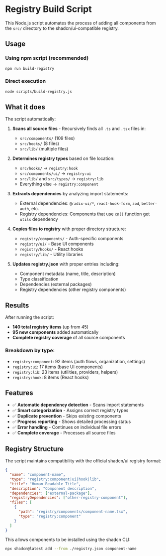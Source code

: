 # Registry Build Script

This Node.js script automates the process of adding all components from the `src/` directory to the shadcn/ui-compatible registry.

## Usage

### Using npm script (recommended)
```bash
npm run build-registry
```

### Direct execution
```bash
node scripts/build-registry.js
```

## What it does

The script automatically:

1. **Scans all source files** - Recursively finds all `.ts` and `.tsx` files in:
   - `src/components/` (109 files)
   - `src/hooks/` (8 files) 
   - `src/lib/` (multiple files)

2. **Determines registry types** based on file location:
   - `src/hooks/` → `registry:hook`
   - `src/components/ui/` → `registry:ui`
   - `src/lib/` and `src/types/` → `registry:lib`
   - Everything else → `registry:component`

3. **Extracts dependencies** by analyzing import statements:
   - External dependencies: `@radix-ui/*`, `react-hook-form`, `zod`, `better-auth`, etc.
   - Registry dependencies: Components that use `cn()` function get `utils` dependency

4. **Copies files to registry** with proper directory structure:
   - `registry/components/` - Auth-specific components
   - `registry/ui/` - Base UI components
   - `registry/hooks/` - React hooks
   - `registry/lib/` - Utility libraries

5. **Updates registry.json** with proper entries including:
   - Component metadata (name, title, description)
   - Type classification
   - Dependencies (external packages)
   - Registry dependencies (other registry components)

## Results

After running the script:

- **140 total registry items** (up from 45)
- **95 new components** added automatically
- **Complete registry coverage** of all source components

### Breakdown by type:
- `registry:component`: 92 items (auth flows, organization, settings)
- `registry:ui`: 17 items (base UI components)
- `registry:lib`: 23 items (utilities, providers, helpers)
- `registry:hook`: 8 items (React hooks)

## Features

- ✅ **Automatic dependency detection** - Scans import statements
- ✅ **Smart categorization** - Assigns correct registry types
- ✅ **Duplicate prevention** - Skips existing components
- ✅ **Progress reporting** - Shows detailed processing status
- ✅ **Error handling** - Continues on individual file errors
- ✅ **Complete coverage** - Processes all source files

## Registry Structure

The script maintains compatibility with the official shadcn/ui registry format:

```json
{
  "name": "component-name",
  "type": "registry:component|ui|hook|lib",
  "title": "Human Readable Title",
  "description": "Component description",
  "dependencies": ["external-package"],
  "registryDependencies": ["other-registry-component"],
  "files": [
    {
      "path": "registry/components/component-name.tsx",
      "type": "registry:component"
    }
  ]
}
```

This allows components to be installed using the shadcn CLI:

```bash
npx shadcn@latest add --from ./registry.json component-name
```